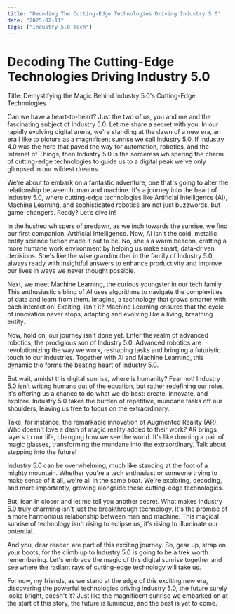 ```yaml
---
title: "Decoding The Cutting-Edge Technologies Driving Industry 5.0"
date: "2025-02-11"
tags: ["Industry 5.0 Tech"]
---
```


# Decoding The Cutting-Edge Technologies Driving Industry 5.0

Title: Demystifying the Magic Behind Industry 5.0's Cutting-Edge Technologies

Can we have a heart-to-heart? Just the two of us, you and me and the fascinating subject of Industry 5.0. Let me share a secret with you. In our rapidly evolving digital arena, we're standing at the dawn of a new era, an era I like to picture as a magnificent sunrise we call Industry 5.0. If Industry 4.0 was the hero that paved the way for automation, robotics, and the Internet of Things, then Industry 5.0 is the
sorceress whispering the charm of cutting-edge technologies to guide us to a digital peak we've only glimpsed in our wildest dreams.

We’re about to embark on a fantastic adventure, one that's going to alter the relationship between human and machine. It's a journey into the heart of Industry 5.0, where cutting-edge technologies like Artificial Intelligence (AI), Machine Learning, and sophisticated robotics are not just buzzwords, but game-changers. Ready? Let’s dive in!

In the hushed whispers of predawn, as we inch towards the sunrise, we find our first companion, Artificial Intelligence. Now, AI isn't the cold, metallic entity science fiction made it out to be. No, she's a warm beacon, crafting a more humane work environment by helping us make smart, data-driven decisions. She's like the wise grandmother in the family of Industry 5.0, always ready with insightful answers to enhance productivity and improve our lives in ways we never thought possible.

Next, we meet Machine Learning, the curious youngster in our tech family. This enthusiastic sibling of AI uses algorithms to navigate the complexities of data and learn from them. Imagine, a technology that grows smarter with each interaction! Exciting, isn't it? Machine Learning ensures that the cycle of innovation never stops, adapting and evolving like a living, breathing entity.

Now, hold on; our journey isn't done yet. Enter the realm of advanced robotics; the prodigious son of Industry 5.0. Advanced robotics are revolutionizing the way we work, reshaping tasks and bringing a futuristic touch to our industries. Together with AI and Machine Learning, this dynamic trio forms the beating heart of Industry 5.0.

But wait, amidst this digital sunrise, where is humanity? Fear not! Industry 5.0 isn’t writing humans out of the equation, but rather redefining our roles. It's offering us a chance to do what we do best: create, innovate, and explore. Industry 5.0 takes the burden of repetitive, mundane tasks off our shoulders, leaving us free to focus on the extraordinary.

Take, for instance, the remarkable innovation of Augmented Reality (AR). Who doesn't love a dash of magic reality added to their work? AR brings layers to our life, changing how we see the world. It's like donning a pair of magic glasses, transforming the mundane into the extraordinary. Talk about stepping into the future!

Industry 5.0 can be overwhelming, much like standing at the foot of a mighty mountain. Whether you're a tech enthusiast or someone trying to make sense of it all, we're all in the same boat. We're exploring, decoding, and more importantly, growing alongside these cutting-edge technologies.

But, lean in closer and let me tell you another secret. What makes Industry 5.0 truly charming isn't just the breakthrough technology. It's the promise of a more harmonious relationship between man and machine. This magical sunrise of technology isn't rising to eclipse us, it's rising to illuminate our potential. 

And you, dear reader, are part of this exciting journey. So, gear up, strap on your boots, for the climb up to Industry 5.0 is going to be a trek worth remembering. Let's embrace the magic of this digital sunrise together and see where the radiant rays of cutting-edge technology will take us.

For now, my friends, as we stand at the edge of this exciting new era, discovering the powerful technologies driving Industry 5.0, the future surely looks bright, doesn't it? Just like the magnificent sunrise we embarked on at the start of this story, the future is luminous, and the best is yet to come.
